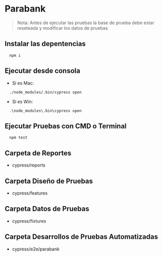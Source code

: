 # Parabank
  > Nota: Antes de ejecutar las pruebas la base de prueba debe estar reseteada y modificar los datos de pruebas.

## Instalar las depentencias
```
  npm i
```

## Ejecutar desde consola
- Si es Mac:  
```
  ./node_modules/.bin/cypress open
```

- Si es Win: 
```
  .\node_modules\.bin\cypress open
```
  
## Ejecutar Pruebas con CMD o Terminal
```
  npm test
```
## Carpeta de Reportes
  - cypress/reports

## Carpeta Diseño de Pruebas
  - cypress/features

## Carpeta Datos de Pruebas
  - cypress/fixtures

## Carpeta Desarrollos de Pruebas Automatizadas
  - cypress/e2e/parabank        
